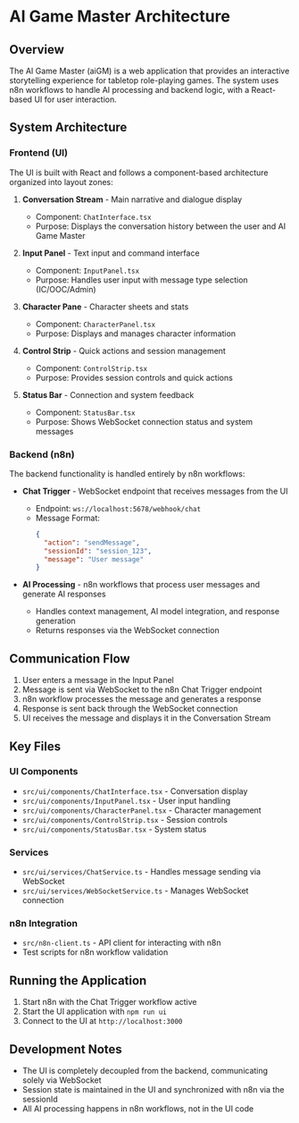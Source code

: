 # AI Game Master Architecture

## Overview

The AI Game Master (aiGM) is a web application that provides an interactive storytelling experience for tabletop role-playing games. The system uses n8n workflows to handle AI processing and backend logic, with a React-based UI for user interaction.

## System Architecture

### Frontend (UI)

The UI is built with React and follows a component-based architecture organized into layout zones:

1. **Conversation Stream** - Main narrative and dialogue display
   - Component: `ChatInterface.tsx`
   - Purpose: Displays the conversation history between the user and AI Game Master

2. **Input Panel** - Text input and command interface
   - Component: `InputPanel.tsx`
   - Purpose: Handles user input with message type selection (IC/OOC/Admin)

3. **Character Pane** - Character sheets and stats
   - Component: `CharacterPanel.tsx`
   - Purpose: Displays and manages character information

4. **Control Strip** - Quick actions and session management
   - Component: `ControlStrip.tsx`
   - Purpose: Provides session controls and quick actions

5. **Status Bar** - Connection and system feedback
   - Component: `StatusBar.tsx`
   - Purpose: Shows WebSocket connection status and system messages

### Backend (n8n)

The backend functionality is handled entirely by n8n workflows:

- **Chat Trigger** - WebSocket endpoint that receives messages from the UI
  - Endpoint: `ws://localhost:5678/webhook/chat`
  - Message Format:
    ```json
    {
      "action": "sendMessage",
      "sessionId": "session_123",
      "message": "User message"
    }
    ```

- **AI Processing** - n8n workflows that process user messages and generate AI responses
  - Handles context management, AI model integration, and response generation
  - Returns responses via the WebSocket connection

## Communication Flow

1. User enters a message in the Input Panel
2. Message is sent via WebSocket to the n8n Chat Trigger endpoint
3. n8n workflow processes the message and generates a response
4. Response is sent back through the WebSocket connection
5. UI receives the message and displays it in the Conversation Stream

## Key Files

### UI Components
- `src/ui/components/ChatInterface.tsx` - Conversation display
- `src/ui/components/InputPanel.tsx` - User input handling
- `src/ui/components/CharacterPanel.tsx` - Character management
- `src/ui/components/ControlStrip.tsx` - Session controls
- `src/ui/components/StatusBar.tsx` - System status

### Services
- `src/ui/services/ChatService.ts` - Handles message sending via WebSocket
- `src/ui/services/WebSocketService.ts` - Manages WebSocket connection

### n8n Integration
- `src/n8n-client.ts` - API client for interacting with n8n
- Test scripts for n8n workflow validation

## Running the Application

1. Start n8n with the Chat Trigger workflow active
2. Start the UI application with `npm run ui`
3. Connect to the UI at `http://localhost:3000`

## Development Notes

- The UI is completely decoupled from the backend, communicating solely via WebSocket
- Session state is maintained in the UI and synchronized with n8n via the sessionId
- All AI processing happens in n8n workflows, not in the UI code
